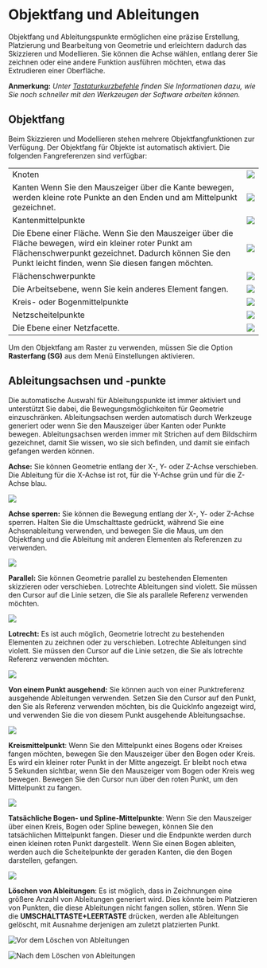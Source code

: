 # Objektfang und Ableitungen

Objektfang und Ableitungspunkte ermöglichen eine präzise Erstellung, Platzierung und Bearbeitung von Geometrie und erleichtern dadurch das Skizzieren und Modellieren. Sie können die Achse wählen, entlang derer Sie zeichnen oder eine andere Funktion ausführen möchten, etwa das Extrudieren einer Oberfläche.

**Anmerkung:** _Unter_ [_Tastaturkurzbefehle_](../appendix/keyboard-shortcuts.md) _finden Sie Informationen dazu, wie Sie noch schneller mit den Werkzeugen der Software arbeiten können._

## Objektfang

Beim Skizzieren und Modellieren stehen mehrere Objektfangfunktionen zur Verfügung. Der Objektfang für Objekte ist automatisch aktiviert. Die folgenden Fangreferenzen sind verfügbar:

|                                                                                                                                                                            |                                        |
| -------------------------------------------------------------------------------------------------------------------------------------------------------------------------- | -------------------------------------- |
| Knoten | ![](<../.gitbook/assets/inf3 (3).png>) |
| Kanten Wenn Sie den Mauszeiger über die Kante bewegen, werden kleine        rote Punkte an den Enden und am Mittelpunkt gezeichnet. | ![](../.gitbook/assets/inf4.png) |
| Kantenmittelpunkte | ![](../.gitbook/assets/inf5.png) |
| Die Ebene einer Fläche. Wenn Sie den Mauszeiger über die Fläche bewegen, wird ein        kleiner roter Punkt am Flächenschwerpunkt gezeichnet. Dadurch können Sie den Punkt leicht finden,        wenn Sie diesen fangen möchten. | ![](../.gitbook/assets/inf6.png) |
| Flächenschwerpunkte | ![](../.gitbook/assets/inf7.png) |
| Die Arbeitsebene, wenn Sie kein anderes Element fangen. | ![](../.gitbook/assets/inf8.png) |
| Kreis- oder Bogenmittelpunkte | ![](../.gitbook/assets/inf9.png) |
| Netzscheitelpunkte | ![](../.gitbook/assets/inf2.png) |
| Die Ebene einer Netzfacette. | ![](../.gitbook/assets/inf1.png) |

Um den Objektfang am Raster zu verwenden, müssen Sie die Option **Rasterfang (SG)** aus dem Menü Einstellungen aktivieren.

## Ableitungsachsen und -punkte

Die automatische Auswahl für Ableitungspunkte ist immer aktiviert und unterstützt Sie dabei, die Bewegungsmöglichkeiten für Geometrie einzuschränken. Ableitungsachsen werden automatisch durch Werkzeuge generiert oder wenn Sie den Mauszeiger über Kanten oder Punkte bewegen. Ableitungsachsen werden immer mit Strichen auf dem Bildschirm gezeichnet, damit Sie wissen, wo sie sich befinden, und damit sie einfach gefangen werden können.

**Achse:** Sie können Geometrie entlang der X-, Y- oder Z-Achse verschieben. Die Ableitung für die X-Achse ist rot, für die Y-Achse grün und für die Z-Achse blau.

![](../.gitbook/assets/inf10.png)

**Achse sperren:** Sie können die Bewegung entlang der X-, Y- oder Z-Achse sperren. Halten Sie die Umschalttaste gedrückt, während Sie eine Achsenableitung verwenden, und bewegen Sie die Maus, um den Objektfang und die Ableitung mit anderen Elementen als Referenzen zu verwenden.

![](../.gitbook/assets/inf13.png)

**Parallel:** Sie können Geometrie parallel zu bestehenden Elementen skizzieren oder verschieben. Lotrechte Ableitungen sind violett. Sie müssen den Cursor auf die Linie setzen, die Sie als parallele Referenz verwenden möchten.

![](../.gitbook/assets/inf14.png)

**Lotrecht:** Es ist auch möglich, Geometrie lotrecht zu bestehenden Elementen zu zeichnen oder zu verschieben. Lotrechte Ableitungen sind violett. Sie müssen den Cursor auf die Linie setzen, die Sie als lotrechte Referenz verwenden möchten.

![](../.gitbook/assets/inf15.png)

**Von einem Punkt ausgehend:** Sie können auch von einer Punktreferenz ausgehende Ableitungen verwenden. Setzen Sie den Cursor auf den Punkt, den Sie als Referenz verwenden möchten, bis die QuickInfo angezeigt wird, und verwenden Sie die von diesem Punkt ausgehende Ableitungsachse.

![](../.gitbook/assets/inf16.png)

**Kreismittelpunkt**: Wenn Sie den Mittelpunkt eines Bogens oder Kreises fangen möchten, bewegen Sie den Mauszeiger über den Bogen oder Kreis. Es wird ein kleiner roter Punkt in der Mitte angezeigt. Er bleibt noch etwa 5 Sekunden sichtbar, wenn Sie den Mauszeiger vom Bogen oder Kreis weg bewegen. Bewegen Sie den Cursor nun über den roten Punkt, um den Mittelpunkt zu fangen.

![](../.gitbook/assets/inf17.png)

**Tatsächliche Bogen- und Spline-Mittelpunkte**: Wenn Sie den Mauszeiger über einen Kreis, Bogen oder Spline bewegen, können Sie den tatsächlichen Mittelpunkt fangen. Dieser und die Endpunkte werden durch einen kleinen roten Punkt dargestellt. Wenn Sie einen Bogen ableiten, werden auch die Scheitelpunkte der geraden Kanten, die den Bogen darstellen, gefangen.

![](../.gitbook/assets/inf18.png)

**Löschen von Ableitungen**: Es ist möglich, dass in Zeichnungen eine größere Anzahl von Ableitungen generiert wird. Dies könnte beim Platzieren von Punkten, die diese Ableitungen nicht fangen sollen, stören. Wenn Sie die **UMSCHALTTASTE+LEERTASTE** drücken, werden alle Ableitungen gelöscht, mit Ausnahme derjenigen am zuletzt platzierten Punkt.

![Vor dem Löschen von Ableitungen](../.gitbook/assets/inf19.png)

![Nach dem Löschen von Ableitungen](../.gitbook/assets/inf20.png)

